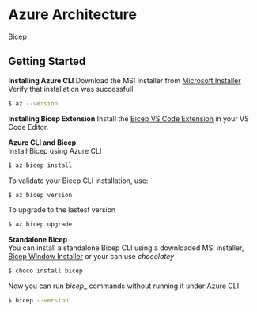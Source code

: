 # Azure Architecture

[Bicep](https://learn.microsoft.com/en-us/azure/azure-resource-manager/bicep/overview?tabs=bicep)  

## Getting Started
__Installing Azure CLI__
Download the MSI Installer from [Microsoft Installer](https://learn.microsoft.com/en-us/cli/azure/install-azure-cli-windows?view=azure-cli-latest&pivots=msi)  
Verify that installation was successfull
```bash
$ az --version
```

__Installing Bicep Extension__
Install the [Bicep VS Code Extension](https://marketplace.visualstudio.com/items?itemName=ms-azuretools.vscode-bicep)  in your VS Code Editor.  

__Azure CLI and Bicep__  
Install Bicep using Azure CLI
```bash
$ az bicep install
```

To validate your Bicep CLI installation, use:
```bash
$ az bicep version
```

To upgrade to the lastest version
```bash
$ az bicep upgrade
```

__Standalone Bicep__  
You can install a standalone Bicep CLI using a downloaded MSI installer, [Bicep Window Installer](https://learn.microsoft.com/en-us/azure/azure-resource-manager/bicep/install#windows) or your can use _chocolatey_  
```bash
$ choco install bicep
```

Now you can run _bicep__ commands without running it under Azure CLI
```bash
$ bicep --version
```
